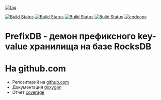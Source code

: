 [![tag](https://img.shields.io/github/v/tag/mambaru/prefixdbd.svg?sort=semver)](https://github.com/mambaru/prefixdbd/tree/master)

[![Build Status](https://github.com/mambaru/prefixdbd/workflows/C++%20CI/badge.svg?branch=master)](https://github.com/mambaru/prefixdbd/tree/master)
[![Build Status](https://github.com/mambaru/prefixdbd/workflows/C++%20CI/badge.svg?branch=mambaru)](https://github.com/mambaru/prefixdbd/tree/mambaru)
[![Build Status](https://travis-ci.com/mambaru/prefixdbd.svg?branch=master)](https://travis-ci.com/mambaru/prefixdbd)
[![Build Status](https://travis-ci.com/mambaru/prefixdbd.svg?branch=mambaru)](https://travis-ci.com/mambaru/prefixdbd)
[![codecov](https://codecov.io/gh/mambaru/prefixdbd/branch/master/graph/badge.svg)](https://codecov.io/gh/mambaru/prefixdbd)

PrefixDB - демон префиксного key-value хранилища на базе RocksDB
=========
                                          

На github.com
=========

* Репозитарий на [github.com](https://github.com/mambaru/prefixdbd)
* Документация [doxygen](https://mambaru.github.io/prefixdbd/index.html)
* Отчет [coverage](https://mambaru.github.io/prefixdbd/cov-report/index.html)

